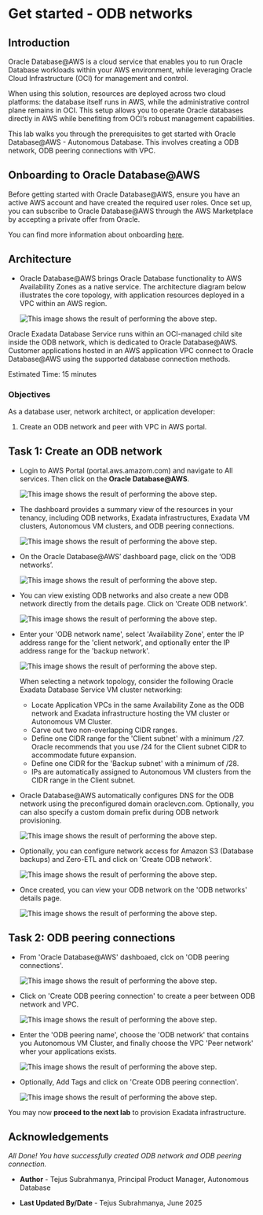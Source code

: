 
# Get started - ODB networks

## Introduction

Oracle Database@AWS is a cloud service that enables you to run Oracle Database workloads within your AWS environment, while leveraging Oracle Cloud Infrastructure (OCI) for management and control.

When using this solution, resources are deployed across two cloud platforms: the database itself runs in AWS, while the administrative control plane remains in OCI. This setup allows you to operate Oracle databases directly in AWS while benefiting from OCI’s robust management capabilities.

This lab walks you through the prerequisites to get started with Oracle Database@AWS - Autonomous Database. This involves creating a ODB network, ODB peering connections with VPC.

## Onboarding to Oracle Database@AWS

Before getting started with Oracle Database@AWS, ensure you have an active AWS account and have created the required user roles. Once set up, you can subscribe to Oracle Database@AWS through the AWS Marketplace by accepting a private offer from Oracle.

You can find more information about onboarding [here](https://docs.aws.amazon.com/odb/latest/UserGuide/setting-up.html).

## Architecture

- Oracle Database@AWS brings Oracle Database functionality to AWS Availability Zones as a native service. The architecture diagram below illustrates the core topology, with application resources deployed in a VPC within an AWS region.

    ![This image shows the result of performing the above step.](./images/architecture.png " ")


Oracle Exadata Database Service runs within an OCI-managed child site inside the ODB network, which is dedicated to Oracle Database@AWS. Customer applications hosted in an AWS application VPC connect to Oracle Database@AWS using the supported database connection methods.


Estimated Time: 15 minutes

### Objectives

As a database user, network architect, or application developer:

1. Create an ODB network and peer with VPC in AWS portal.

## Task 1: Create an ODB network


- Login to AWS Portal (portal.aws.amazom.com) and navigate to All services. Then click on the **Oracle Database@AWS**.

    ![This image shows the result of performing the above step.](./images/oracle_database_aws.png " ")

- The dashboard provides a summary view of the resources in your tenancy, including ODB networks, Exadata infrastructures, Exadata VM clusters, Autonomous VM clusters, and ODB peering connections.

    ![This image shows the result of performing the above step.](./images/oracle_database_aws_dashboard.png " ")

- On the Oracle Database@AWS’ dashboard page, click on the ‘ODB networks’.

    ![This image shows the result of performing the above step.](./images/odb_networks.png " ")

- You can view existing ODB networks and also create a new ODB network directly from the details page. Click on 'Create ODB network'.

    ![This image shows the result of performing the above step.](./images/odb_networks_details.png " ")

- Enter your 'ODB network name', select 'Availability Zone', enter the IP address range for the 'client network', and optionally enter the IP address range for the 'backup network'.

    ![This image shows the result of performing the above step.](./images/create_odb_network1.png " ")

    When selecting a network topology, consider the following Oracle Exadata Database Service VM cluster networking:
    - Locate Application VPCs in the same Availability Zone as the ODB network and Exadata infrastructure hosting the VM cluster or Autonomous VM Cluster.
    - Carve out two non-overlapping CIDR ranges.
    - Define one CIDR range for the 'Client subnet' with a minimum /27. Oracle recommends that you use /24 for the Client subnet CIDR to accommodate future expansion.
    - Define one CIDR for the 'Backup subnet' with a minimum of /28.
    - IPs are automatically assigned to Autonomous VM clusters from the CIDR range in the Client subnet.

- Oracle Database@AWS automatically configures DNS for the ODB network using the preconfigured domain oraclevcn.com. Optionally, you can also specify a custom domain prefix during ODB network provisioning.

    ![This image shows the result of performing the above step.](./images/dns_configuration.png " ")

- Optionally, you can configure network access for Amazon S3 (Database backups) and Zero-ETL and click on 'Create ODB network'.

    ![This image shows the result of performing the above step.](./images/service_integration.png " ")

- Once created, you can view your ODB network on the 'ODB networks' details page.

    ![This image shows the result of performing the above step.](./images/odb_network_created.png " ")


## Task 2:  ODB peering connections
- From 'Oracle Database@AWS' dashboaed, clck on 'ODB peering connections'.

    ![This image shows the result of performing the above step.](./images/odb_peering.png " ")

- Click on 'Create ODB peering connection' to create a peer between ODB network and VPC. 

    ![This image shows the result of performing the above step.](./images/odb_peering.png " ")

- Enter the 'ODB peering name', choose the 'ODB network' that contains you Autonomous VM Cluster, and finally choose the VPC 'Peer network' wher your applications exists.

    ![This image shows the result of performing the above step.](./images/create_odb_peering.png " ")

- Optionally, Add Tags and click on 'Create ODB peering connection'.

    ![This image shows the result of performing the above step.](./images/create_odb_peering1.png " ")


You may now **proceed to the next lab** to provision Exadata infrastructure.

## Acknowledgements

*All Done! You have successfully created ODB network and ODB peering connection.*

- **Author** - Tejus Subrahmanya, Principal Product Manager, Autonomous Database 

- **Last Updated By/Date** - Tejus Subrahmanya, June 2025